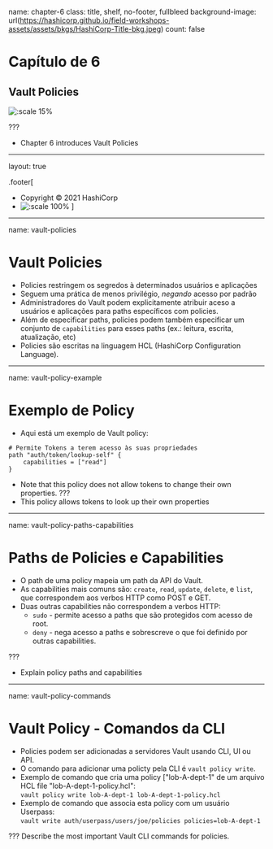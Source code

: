 name: chapter-6
class: title, shelf, no-footer, fullbleed
background-image: url(https://hashicorp.github.io/field-workshops-assets/assets/bkgs/HashiCorp-Title-bkg.jpeg)
count: false

# Capítulo de 6   
## Vault Policies

![:scale 15%](https://hashicorp.github.io/field-workshops-assets/assets/logos/logo_vault.png)

???

* Chapter 6 introduces Vault Policies

---
layout: true

.footer[
- Copyright © 2021 HashiCorp
- ![:scale 100%](https://hashicorp.github.io/field-workshops-assets/assets/logos/HashiCorp_Icon_Black.svg)
]

---
name: vault-policies
# Vault Policies
* Policies restringem os segredos à determinados usuários e aplicações
* Seguem uma prática de menos privilégio, *negando* acesso por padrão
* Administradores do Vault podem explicitamente atribuir aceso a usuários e aplicações para paths específicos com policies.
* Além de especificar paths, policies podem também especificar um conjunto de `capabilities` para esses paths (ex.: leitura, escrita, atualização, etc)
* Policies são escritas na linguagem HCL (HashiCorp Configuration Language).

---
name: vault-policy-example
# Exemplo de Policy
* Aqui está um exemplo de Vault policy:
```hcl
# Permite Tokens a terem acesso às suas propriedades
path "auth/token/lookup-self" {
    capabilities = ["read"]
}
```
* Note that this policy does not allow tokens to change their own properties.
???
* This policy allows tokens to look up their own properties

---
name: vault-policy-paths-capabilities
# Paths de Policies e Capabilities
* O path de uma policy mapeia um path da API do Vault.
* As capabilities mais comuns são: `create`, `read`, `update`, `delete`, e `list`, que correspondem aos verbos HTTP como POST e GET.
* Duas outras capabilities não correspondem a verbos HTTP:
  * `sudo` - permite acesso a paths que são protegidos com acesso de root.
  * `deny` - nega acesso a paths e sobrescreve o que foi definido por outras capabilities.

???
* Explain policy paths and capabilities

---
name: vault-policy-commands
# Vault Policy - Comandos da CLI
* Policies podem ser adicionadas a servidores Vault usando CLI, UI ou API.
* O comando para adicionar uma policty pela CLI é `vault policy write`.
* Exemplo de comando que cria uma policy ["lob-A-dept-1" de um arquivo HCL file "lob-A-dept-1-policy.hcl":<br>
`vault policy write lob-A-dept-1 lob-A-dept-1-policy.hcl`
* Exemplo de comando que associa esta policy com um usuário Userpass:<br>
`vault write auth/userpass/users/joe/policies policies=lob-A-dept-1`

???
Describe the most important Vault CLI commands for policies.